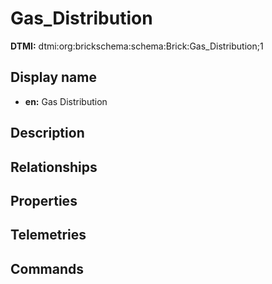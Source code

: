 # Gas_Distribution
**DTMI:** dtmi:org:brickschema:schema:Brick:Gas_Distribution;1
## Display name
- **en:** Gas Distribution
## Description
## Relationships
## Properties
## Telemetries
## Commands

